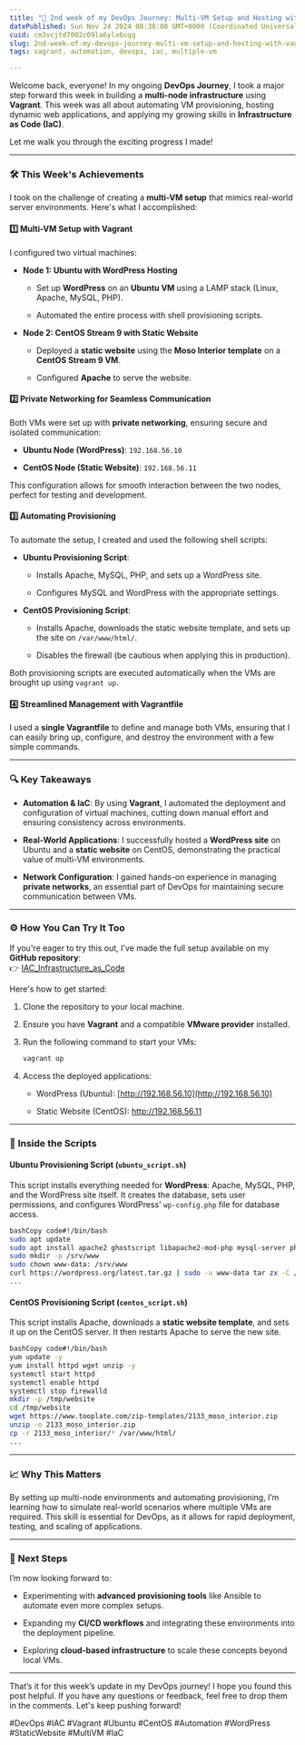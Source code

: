 ```yaml
---
title: "🚀 2nd week of my DevOps Journey: Multi-VM Setup and Hosting with Vagrant"
datePublished: Sun Nov 24 2024 08:38:08 GMT+0000 (Coordinated Universal Time)
cuid: cm3vcjtd7002c09la6ylx6cqq
slug: 2nd-week-of-my-devops-journey-multi-vm-setup-and-hosting-with-vagrant
tags: vagrant, automation, devops, iac, multiple-vm

---
```


Welcome back, everyone! In my ongoing **DevOps Journey**, I took a major step forward this week in building a **multi-node infrastructure** using **Vagrant**. This week was all about automating VM provisioning, hosting dynamic web applications, and applying my growing skills in **Infrastructure as Code (IaC)**.

Let me walk you through the exciting progress I made!

---

### 🛠️ **This Week's Achievements**

I took on the challenge of creating a **multi-VM setup** that mimics real-world server environments. Here's what I accomplished:

#### 1️⃣ **Multi-VM Setup with Vagrant**

I configured two virtual machines:

* **Node 1: Ubuntu with WordPress Hosting**
    
    * Set up **WordPress** on an **Ubuntu VM** using a LAMP stack (Linux, Apache, MySQL, PHP).
        
    * Automated the entire process with shell provisioning scripts.
        
* **Node 2: CentOS Stream 9 with Static Website**
    
    * Deployed a **static website** using the **Moso Interior template** on a **CentOS Stream 9 VM**.
        
    * Configured **Apache** to serve the website.
        

#### 2️⃣ **Private Networking for Seamless Communication**

Both VMs were set up with **private networking**, ensuring secure and isolated communication:

* **Ubuntu Node (WordPress)**: `192.168.56.10`
    
* **CentOS Node (Static Website)**: `192.168.56.11`
    

This configuration allows for smooth interaction between the two nodes, perfect for testing and development.

#### 3️⃣ **Automating Provisioning**

To automate the setup, I created and used the following shell scripts:

* **Ubuntu Provisioning Script**:
    
    * Installs Apache, MySQL, PHP, and sets up a WordPress site.
        
    * Configures MySQL and WordPress with the appropriate settings.
        
* **CentOS Provisioning Script**:
    
    * Installs Apache, downloads the static website template, and sets up the site on `/var/www/html/`.
        
    * Disables the firewall (be cautious when applying this in production).
        

Both provisioning scripts are executed automatically when the VMs are brought up using `vagrant up`.

#### 4️⃣ **Streamlined Management with Vagrantfile**

I used a **single Vagrantfile** to define and manage both VMs, ensuring that I can easily bring up, configure, and destroy the environment with a few simple commands.

---

### 🔍 **Key Takeaways**

* **Automation & IaC**: By using **Vagrant**, I automated the deployment and configuration of virtual machines, cutting down manual effort and ensuring consistency across environments.
    
* **Real-World Applications**: I successfully hosted a **WordPress site** on Ubuntu and a **static website** on CentOS, demonstrating the practical value of multi-VM environments.
    
* **Network Configuration**: I gained hands-on experience in managing **private networks**, an essential part of DevOps for maintaining secure communication between VMs.
    

---

### ⚙️ **How You Can Try It Too**

If you're eager to try this out, I've made the full setup available on my **GitHub repository**:  
👉 [IAC\_Infrastructure\_as\_Code](https://github.com/Yashraj-Garnayak/DevOps_Jorney/tree/main/IAC_Infrastructure_as_Code)

Here's how to get started:

1. Clone the repository to your local machine.
    
2. Ensure you have **Vagrant** and a compatible **VMware provider** installed.
    
3. Run the following command to start your VMs:
    
    ```bash
    vagrant up
    ```
    
4. Access the deployed applications:
    
    * WordPress (Ubuntu): [http://192.168.56.10](http://192.168.56.10)
        
    * Static Website (CentOS): http://192.168.56.11
        

---

### 📝 **Inside the Scripts**

#### **Ubuntu Provisioning Script (**`ubuntu_script.sh`)

This script installs everything needed for **WordPress**: Apache, MySQL, PHP, and the WordPress site itself. It creates the database, sets user permissions, and configures WordPress' `wp-config.php` file for database access.

```bash
bashCopy code#!/bin/bash
sudo apt update
sudo apt install apache2 ghostscript libapache2-mod-php mysql-server php php-bcmath php-curl php-imagick php-intl php-json php-mbstring php-mysql php-xml php-zip -y
sudo mkdir -p /srv/www
sudo chown www-data: /srv/www
curl https://wordpress.org/latest.tar.gz | sudo -u www-data tar zx -C /srv/www
...
```

#### **CentOS Provisioning Script (**`centos_script.sh`)

This script installs Apache, downloads a **static website template**, and sets it up on the CentOS server. It then restarts Apache to serve the new site.

```bash
bashCopy code#!/bin/bash
yum update -y
yum install httpd wget unzip -y
systemctl start httpd
systemctl enable httpd
systemctl stop firewalld
mkdir -p /tmp/website
cd /tmp/website
wget https://www.tooplate.com/zip-templates/2133_moso_interior.zip
unzip -o 2133_moso_interior.zip
cp -r 2133_moso_interior/* /var/www/html/
...
```

---

### 📈 **Why This Matters**

By setting up multi-node environments and automating provisioning, I’m learning how to simulate real-world scenarios where multiple VMs are required. This skill is essential for DevOps, as it allows for rapid deployment, testing, and scaling of applications.

---

### 🔮 **Next Steps**

I’m now looking forward to:

* Experimenting with **advanced provisioning tools** like Ansible to automate even more complex setups.
    
* Expanding my **CI/CD workflows** and integrating these environments into the deployment pipeline.
    
* Exploring **cloud-based infrastructure** to scale these concepts beyond local VMs.
    

---

That’s it for this week’s update in my DevOps journey! I hope you found this post helpful. If you have any questions or feedback, feel free to drop them in the comments. Let's keep pushing forward!

#DevOps #IAC #Vagrant #Ubuntu #CentOS #Automation #WordPress #StaticWebsite #MultiVM #IaC